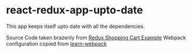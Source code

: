 # react-redux-app-upto-date

This app keeps itself upto date with all the dependencies.

Source Code taken brazenly from [Redux Shopping Cart Example](https://github.com/reactjs/redux/tree/master/examples/shopping-cart)
Webpack configuration copied from [learn-webpack](https://github.com/ankeetmaini/learn-webpack)
